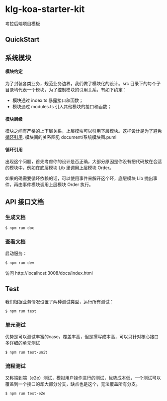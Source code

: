# klg-koa-starter-kit
考拉后端项目模板

## QuickStart

<!-- add docs here for user -->

## 系统模块

#### 模块约定
为了封装各类业务，规范业务边界，我们做了模块化的设计。src 目录下的每个子目录均代表一个模块，为了控制模块的引用关系，有如下约定：
- 模块通过 index.ts 暴露接口和函数；
- 模块通过 modules.ts 引入其他模块的接口和函数；


#### 模块层级
模块之间有严格的上下层关系，上层模块可以引用下层模块。这样设计是为了避免[循环引用](http://www.ruanyifeng.com/blog/2015/11/circular-dependency.html).
模块间的关系图见 document/系统模块图.puml

#### 循环引用
出现这个问题，首先考虑你的设计是否正确，大部分原因是你没有把代码放在合适的模块中，例如在底层模块 Lib 里调用上层模块 Order。

如果的确需要循环依赖的话，可以使用事件来解开这个环，底层模块 Lib 抛出事件，再由事件模块调用上层模块 Order 执行。


## API 接口文档

### 生成文档

```bash
$ npm run doc
```

### 查看文档
启动服务：

```bash
$ npm run dev
```

访问 http://localhost:3008/docs/index.html

## Test
我们根据业务情况设置了两种测试类型，运行所有测试：

```bash
$ npm run test
```

### 单元测试
优势是可以测试丰富的case，覆盖率高，但是撰写成本高，可以只针对核心接口多详细的单元测试

```bash
$ npm run test-unit
```

### 流程测试
又称端到端（e2e）测试，模拟用户操作进行的测试，优势成本低，一个测试可以覆盖到一个接口的却大部分分支，缺点也是这个，无法覆盖所有分支。

```bash
$ npm run test-e2e
```

